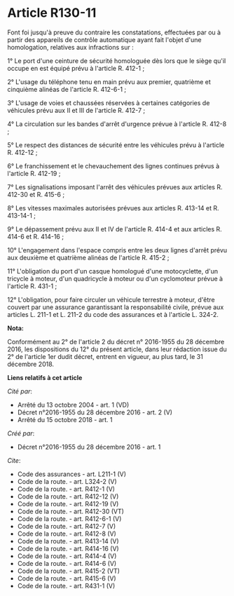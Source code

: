 # Article R130-11

Font foi jusqu'à preuve du contraire les constatations, effectuées par ou à partir des appareils de contrôle automatique
ayant fait l'objet d'une homologation, relatives aux infractions sur : 

1° Le port d'une ceinture de sécurité homologuée dès lors que le siège qu'il occupe en est équipé prévu à l'article R.
412-1 ; 

2° L'usage du téléphone tenu en main prévu aux premier, quatrième et cinquième alinéas de l'article R. 412-6-1 ; 

3° L'usage de voies et chaussées réservées à certaines catégories de véhicules prévu aux II et III de l'article R. 412-7 ; 

4° La circulation sur les bandes d'arrêt d'urgence prévue à l'article R. 412-8 ; 

5° Le respect des distances de sécurité entre les véhicules prévu à l'article R. 412-12 ; 

6° Le franchissement et le chevauchement des lignes continues prévus à l'article R. 412-19 ; 

7° Les signalisations imposant l'arrêt des véhicules prévues aux articles R. 412-30 et R. 415-6 ; 

8° Les vitesses maximales autorisées prévues aux articles R. 413-14 et R. 413-14-1 ; 

9° Le dépassement prévu aux II et IV de l'article R. 414-4 et aux articles R. 414-6 et R. 414-16 ; 

10° L'engagement dans l'espace compris entre les deux lignes d'arrêt prévu aux deuxième et quatrième alinéas de l'article R.
415-2 ; 

11° L'obligation du port d'un casque homologué d'une motocyclette, d'un tricycle à moteur, d'un quadricycle à moteur ou d'un
cyclomoteur prévue à l'article R. 431-1 ; 

12° L'obligation, pour faire circuler un véhicule terrestre à moteur, d'être couvert par une assurance garantissant la
responsabilité civile, prévue aux articles L. 211-1 et L. 211-2 du code des assurances et à l'article L. 324-2.

**Nota:**

Conformément au 2° de l'article 2 du décret n° 2016-1955 du 28 décembre 2016, les dispositions du 12° du présent article,
dans leur rédaction issue du 2° de l'article 1er dudit décret, entrent en vigueur, au plus tard, le 31 décembre 2018.

**Liens relatifs à cet article**

_Cité par_:

  - Arrêté du 13 octobre 2004 - art. 1 (VD)
  - Décret n°2016-1955 du 28 décembre 2016 - art. 2 (V)
  - Arrêté du 15 octobre 2018 - art. 1

_Créé par_:

  - Décret n°2016-1955 du 28 décembre 2016 - art. 1

_Cite_:

  - Code des assurances - art. L211-1 (V)
  - Code de la route. - art. L324-2 (V)
  - Code de la route. - art. R412-1 (V)
  - Code de la route. - art. R412-12 (V)
  - Code de la route. - art. R412-19 (V)
  - Code de la route. - art. R412-30 (VT)
  - Code de la route. - art. R412-6-1 (V)
  - Code de la route. - art. R412-7 (V)
  - Code de la route. - art. R412-8 (V)
  - Code de la route. - art. R413-14 (V)
  - Code de la route. - art. R414-16 (V)
  - Code de la route. - art. R414-4 (V)
  - Code de la route. - art. R414-6 (V)
  - Code de la route. - art. R415-2 (VT)
  - Code de la route. - art. R415-6 (V)
  - Code de la route. - art. R431-1 (V)
